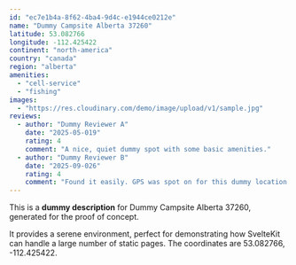 ```yaml
---
id: "ec7e1b4a-8f62-4ba4-9d4c-e1944ce0212e"
name: "Dummy Campsite Alberta 37260"
latitude: 53.082766
longitude: -112.425422
continent: "north-america"
country: "canada"
region: "alberta"
amenities:
  - "cell-service"
  - "fishing"
images:
  - "https://res.cloudinary.com/demo/image/upload/v1/sample.jpg"
reviews:
  - author: "Dummy Reviewer A"
    date: "2025-05-019"
    rating: 4
    comment: "A nice, quiet dummy spot with some basic amenities."
  - author: "Dummy Reviewer B"
    date: "2025-09-026"
    rating: 4
    comment: "Found it easily. GPS was spot on for this dummy location."
---
```


This is a **dummy description** for Dummy Campsite Alberta 37260, generated for the proof of concept.

It provides a serene environment, perfect for demonstrating how SvelteKit can handle a large number of static pages. The coordinates are 53.082766, -112.425422.
